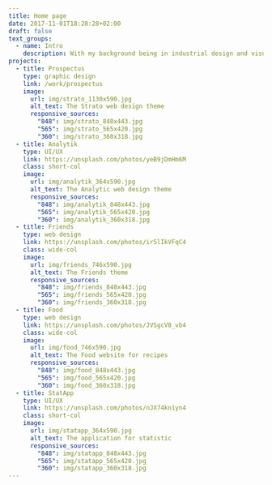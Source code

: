 ```yaml
---
title: Home page
date: 2017-11-01T18:28:28+02:00
draft: false
text_groups:
  - name: Intro
    description: With my background being in industrial design and visual communication, I’m a conceptual thinker who naturally gravitate towards solving problems using creative solutions. I have designed for branding, print, online, incorporating User Experience (UX) and User interface (UI) design. 
projects:
  - title: Prospectus
    type: graphic design
    link: /work/prospectus
    image:
      url: img/strato_1130x590.jpg
      alt_text: The Strato web design theme
      responsive_sources:
        "848": img/strato_848x443.jpg
        "565": img/strato_565x420.jpg
        "360": img/strato_360x318.jpg
  - title: Analytik
    type: UI/UX
    link: https://unsplash.com/photos/yeB9jDmHm6M
    class: short-col
    image:
      url: img/analytik_364x590.jpg
      alt_text: The Analytic web design theme
      responsive_sources:
        "848": img/analytik_848x443.jpg
        "565": img/analytik_565x420.jpg
        "360": img/analytik_360x318.jpg
  - title: Friends
    type: web design
    link: https://unsplash.com/photos/ir5lIkVFqC4
    class: wide-col
    image:
      url: img/friends_746x590.jpg
      alt_text: The Friends theme
      responsive_sources:
        "848": img/friends_848x443.jpg
        "565": img/friends_565x420.jpg
        "360": img/friends_360x318.jpg
  - title: Food
    type: web design
    link: https://unsplash.com/photos/JVSgcV8_vb4
    class: wide-col
    image:
      url: img/food_746x590.jpg
      alt_text: The Food website for recipes
      responsive_sources:
        "848": img/food_848x443.jpg
        "565": img/food_565x420.jpg
        "360": img/food_360x318.jpg
  - title: StatApp
    type: UI/UX
    link: https://unsplash.com/photos/nJX74kn1yn4
    class: short-col
    image:
      url: img/statapp_364x590.jpg
      alt_text: The application for statistic
      responsive_sources:
        "848": img/statapp_848x443.jpg
        "565": img/statapp_565x420.jpg
        "360": img/statapp_360x318.jpg
---
```

